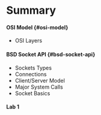 # Summary

#### OSI Model {#osi-model}

* OSI Layers

#### **BSD Socket API** {#bsd-socket-api}

* Sockets Types
* Connections
* Client/Server Model
* Major System Calls
* Socket Basics

#### Lab 1

